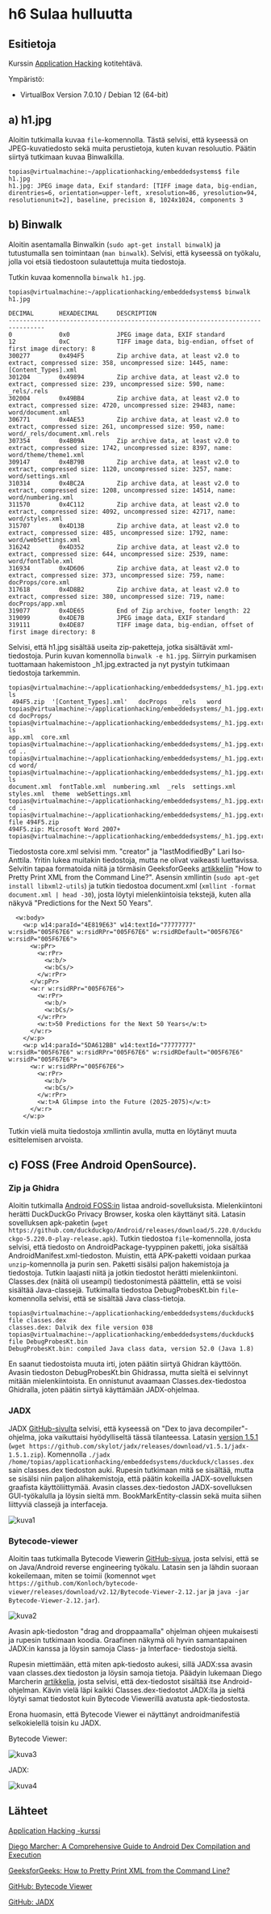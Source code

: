 # h6 Sulaa hulluutta

## Esitietoja

Kurssin [Application Hacking](https://terokarvinen.com/application-hacking/#h2-break--unbreak) kotitehtävä.

Ympäristö:
- VirtualBox Version 7.0.10 / Debian 12 (64-bit)

## a) h1.jpg

Aloitin tutkimalla kuvaa `file`-komennolla. Tästä selvisi, että kyseessä on JPEG-kuvatiedosto sekä muita perustietoja, kuten kuvan resoluutio. Päätin siirtyä tutkimaan kuvaa Binwalkilla. 

```
topias@virtualmachine:~/applicationhacking/embeddedsystems$ file h1.jpg 
h1.jpg: JPEG image data, Exif standard: [TIFF image data, big-endian, direntries=6, orientation=upper-left, xresolution=86, yresolution=94, resolutionunit=2], baseline, precision 8, 1024x1024, components 3
```

## b) Binwalk

Aloitin asentamalla Binwalkin (`sudo apt-get install binwalk`) ja tutustumalla sen toimintaan (`man binwalk`). Selvisi, että kyseessä on työkalu, jolla voi etsiä tiedostoon sulautettuja muita tiedostoja.

Tutkin kuvaa komennolla `binwalk h1.jpg`.

```
topias@virtualmachine:~/applicationhacking/embeddedsystems$ binwalk h1.jpg 

DECIMAL       HEXADECIMAL     DESCRIPTION
--------------------------------------------------------------------------------
0             0x0             JPEG image data, EXIF standard
12            0xC             TIFF image data, big-endian, offset of first image directory: 8
300277        0x494F5         Zip archive data, at least v2.0 to extract, compressed size: 358, uncompressed size: 1445, name: [Content_Types].xml
301204        0x49894         Zip archive data, at least v2.0 to extract, compressed size: 239, uncompressed size: 590, name: _rels/.rels
302004        0x49BB4         Zip archive data, at least v2.0 to extract, compressed size: 4720, uncompressed size: 29483, name: word/document.xml
306771        0x4AE53         Zip archive data, at least v2.0 to extract, compressed size: 261, uncompressed size: 950, name: word/_rels/document.xml.rels
307354        0x4B09A         Zip archive data, at least v2.0 to extract, compressed size: 1742, uncompressed size: 8397, name: word/theme/theme1.xml
309147        0x4B79B         Zip archive data, at least v2.0 to extract, compressed size: 1120, uncompressed size: 3257, name: word/settings.xml
310314        0x4BC2A         Zip archive data, at least v2.0 to extract, compressed size: 1208, uncompressed size: 14514, name: word/numbering.xml
311570        0x4C112         Zip archive data, at least v2.0 to extract, compressed size: 4092, uncompressed size: 42717, name: word/styles.xml
315707        0x4D13B         Zip archive data, at least v2.0 to extract, compressed size: 485, uncompressed size: 1792, name: word/webSettings.xml
316242        0x4D352         Zip archive data, at least v2.0 to extract, compressed size: 644, uncompressed size: 2539, name: word/fontTable.xml
316934        0x4D606         Zip archive data, at least v2.0 to extract, compressed size: 373, uncompressed size: 759, name: docProps/core.xml
317618        0x4D8B2         Zip archive data, at least v2.0 to extract, compressed size: 380, uncompressed size: 719, name: docProps/app.xml
319077        0x4DE65         End of Zip archive, footer length: 22
319099        0x4DE7B         JPEG image data, EXIF standard
319111        0x4DE87         TIFF image data, big-endian, offset of first image directory: 8
```

Selvisi, että h1.jpg sisältää useita zip-paketteja, jotka sisältävät xml-tiedostoja. Purin kuvan komennolla `binwalk -e h1.jpg`. Siirryin purkamisen tuottamaan hakemistoon _h1.jpg.extracted ja nyt pystyin tutkimaan tiedostoja tarkemmin.

```
topias@virtualmachine:~/applicationhacking/embeddedsystems/_h1.jpg.extracted$ ls
 494F5.zip  '[Content_Types].xml'   docProps   _rels   word
topias@virtualmachine:~/applicationhacking/embeddedsystems/_h1.jpg.extracted$ cd docProps/
topias@virtualmachine:~/applicationhacking/embeddedsystems/_h1.jpg.extracted/docProps$ ls
app.xml  core.xml
topias@virtualmachine:~/applicationhacking/embeddedsystems/_h1.jpg.extracted/docProps$ cd ..
topias@virtualmachine:~/applicationhacking/embeddedsystems/_h1.jpg.extracted$ cd word/
topias@virtualmachine:~/applicationhacking/embeddedsystems/_h1.jpg.extracted/word$ ls
document.xml  fontTable.xml  numbering.xml  _rels  settings.xml  styles.xml  theme  webSettings.xml
topias@virtualmachine:~/applicationhacking/embeddedsystems/_h1.jpg.extracted/word$ cd ..
topias@virtualmachine:~/applicationhacking/embeddedsystems/_h1.jpg.extracted$ file 494F5.zip 
494F5.zip: Microsoft Word 2007+
topias@virtualmachine:~/applicationhacking/embeddedsystems/_h1.jpg.extracted$ 
```

Tiedostosta core.xml selvisi mm. "creator" ja "lastModifiedBy" Lari Iso-Anttila. Yritin lukea muitakin tiedostoja, mutta ne olivat vaikeasti luettavissa. Selvitin tapaa formatoida niitä ja törmäsin GeeksforGeeks [artikkeliin](https://www.geeksforgeeks.org/how-to-pretty-print-xml-from-the-command-line/) "How to Pretty Print XML from the Command Line?". Asensin xmllintin (`sudo apt-get install libxml2-utils`) ja tutkin tiedostoa document.xml (`xmllint -format document.xml | head -30`), josta löytyi mielenkiintoisia tekstejä, kuten alla näkyvä "Predictions for the Next 50 Years".

```
  <w:body>
    <w:p w14:paraId="4E819E63" w14:textId="77777777" w:rsidR="005F67E6" w:rsidRPr="005F67E6" w:rsidRDefault="005F67E6" w:rsidP="005F67E6">
      <w:pPr>
        <w:rPr>
          <w:b/>
          <w:bCs/>
        </w:rPr>
      </w:pPr>
      <w:r w:rsidRPr="005F67E6">
        <w:rPr>
          <w:b/>
          <w:bCs/>
        </w:rPr>
        <w:t>50 Predictions for the Next 50 Years</w:t>
      </w:r>
    </w:p>
    <w:p w14:paraId="5DA612BB" w14:textId="77777777" w:rsidR="005F67E6" w:rsidRPr="005F67E6" w:rsidRDefault="005F67E6" w:rsidP="005F67E6">
      <w:r w:rsidRPr="005F67E6">
        <w:rPr>
          <w:b/>
          <w:bCs/>
        </w:rPr>
        <w:t>A Glimpse into the Future (2025-2075)</w:t>
      </w:r>
    </w:p>
```

Tutkin vielä muita tiedostoja xmllintin avulla, mutta en löytänyt muuta esittelemisen arvoista.

## c) FOSS (Free Android OpenSource).

### Zip ja Ghidra

Aloitin tutkimalla [Android FOSS:in](https://github.com/offa/android-foss) listaa android-sovelluksista. Mielenkiintoni herätti DuckDuckGo Privacy Browser, koska olen käyttänyt sitä. Latasin sovelluksen apk-paketin (`wget https://github.com/duckduckgo/Android/releases/download/5.220.0/duckduckgo-5.220.0-play-release.apk`). Tutkin tiedostoa `file`-komennolla, josta selvisi, että tiedosto on AndroidPackage-tyyppinen paketti, joka sisältää AndroidManifest.xml-tiedoston. Muistin, että APK-paketti voidaan purkaa `unzip`-komennolla ja purin sen. Paketti sisälsi paljon hakemistoja ja tiedostoja. Tutkin laajasti niitä ja jotkin tiedostot herätti mielenkiintoni. Classes.dex (näitä oli useampi) tiedostonimestä päättelin, että se voisi sisältää Java-classejä. Tutkimalla tiedostoa DebugProbesKt.bin `file`-komennolla selvisi, että se sisältää Java class-tietoja. 

```
topias@virtualmachine:~/applicationhacking/embeddedsystems/duckduck$ file classes.dex 
classes.dex: Dalvik dex file version 038
topias@virtualmachine:~/applicationhacking/embeddedsystems/duckduck$ file DebugProbesKt.bin 
DebugProbesKt.bin: compiled Java class data, version 52.0 (Java 1.8)
```

En saanut tiedostoista muuta irti, joten päätin siirtyä Ghidran käyttöön. Avasin tiedoston DebugProbesKt.bin Ghidrassa, mutta sieltä ei selvinnyt mitään mielenkiintoista. En onnistunut avaamaan Classes.dex-tiedostoa Ghidralla, joten päätin siirtyä käyttämään JADX-ohjelmaa.

### JADX

JADX [GitHub-sivulta](https://github.com/skylot/jadx) selvisi, että kyseessä on "Dex to java decompiler"-ohjelma, joka vaikuttaisi hyödylliseltä tässä tilanteessa. Latasin [version 1.5.1](https://github.com/skylot/jadx/releases/download/v1.5.1/jadx-1.5.1.zip) (`wget https://github.com/skylot/jadx/releases/download/v1.5.1/jadx-1.5.1.zip`). Komennolla `./jadx /home/topias/applicationhacking/embeddedsystems/duckduck/classes.dex` sain classes.dex tiedoston auki. Rupesin tutkimaan mitä se sisältää, mutta se sisälsi niin paljon alihakemistoja, että päätin kokeilla JADX-sovelluksen graafista käyttöliittymää. Avasin classes.dex-tiedoston JADX-sovelluksen GUI-työkalulla ja löysin sieltä mm. BookMarkEntity-classin sekä muita siihen liittyviä classejä ja interfaceja.

![kuva1](https://github.com/user-attachments/assets/e4893fd2-f079-4265-a96e-23f2f6bc2ba4)


### Bytecode-viewer

Aloitin taas tutkimalla Bytecode Viewerin [GitHub-sivua](https://github.com/Konloch/bytecode-viewer/), josta selvisi, että se on Java/Android reverse engineering työkalu. Latasin sen ja lähdin suoraan kokeilemaan, miten se toimii (komennot `wget https://github.com/Konloch/bytecode-viewer/releases/download/v2.12/Bytecode-Viewer-2.12.jar` ja `java -jar Bytecode-Viewer-2.12.jar`).

![kuva2](https://github.com/user-attachments/assets/0e178062-ec89-43b5-b200-9fac94b29da5)


Avasin apk-tiedoston "drag and droppaamalla" ohjelman ohjeen mukaisesti ja rupesin tutkimaan koodia. Graafinen näkymä oli hyvin samantapainen JADX:in kanssa ja löysin samoja Class- ja Interface- tiedostoja sieltä.

Rupesin miettimään, että miten apk-tiedosto aukesi, sillä JADX:ssa avasin vaan classes.dex tiedoston ja löysin samoja tietoja. Päädyin lukemaan Diego Marcherin [artikkelia](https://diegomarcher.medium.com/a-comprehensive-guide-to-android-dex-compilation-and-execution-220f8cbb2034), josta selvisi, että dex-tiedostot sisältää itse Android-ohjelman. Kävin vielä läpi kaikki Classes.dex-tiedostot JADX:lla ja sieltä löytyi samat tiedostot kuin Bytecode Viewerillä avatusta apk-tiedostosta.

Erona huomasin, että Bytecode Viewer ei näyttänyt androidmanifestiä selkokielellä toisin ku JADX.

Bytecode Viewer:

![kuva3](https://github.com/user-attachments/assets/72256766-5ae3-4ccd-b2a9-7265a002d6e5)


JADX:

![kuva4](https://github.com/user-attachments/assets/b63dc5c0-1e73-46d2-8828-8ddb901b20ce)

## Lähteet

[Application Hacking -kurssi](https://terokarvinen.com/application-hacking/#h2-break--unbreak)

[Diego Marcher: A Comprehensive Guide to Android Dex Compilation and Execution](https://diegomarcher.medium.com/a-comprehensive-guide-to-android-dex-compilation-and-execution-220f8cbb2034)

[GeeksforGeeks: How to Pretty Print XML from the Command Line?](https://www.geeksforgeeks.org/how-to-pretty-print-xml-from-the-command-line/)

[GitHub: Bytecode Viewer](https://github.com/Konloch/bytecode-viewer/)

[GitHub: JADX](https://github.com/skylot/jadx)



